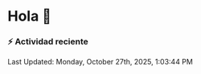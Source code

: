 # Hola 👋 

### :zap: Actividad reciente

<!--RECENT_ACTIVITY:start-->
<!--RECENT_ACTIVITY:end-->


<!--RECENT_ACTIVITY:last_update-->
Last Updated: Monday, October 27th, 2025, 1:03:44 PM
<!--RECENT_ACTIVITY:last_update_end-->
